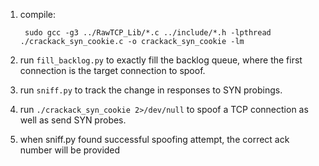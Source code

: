 
1. compile:
    
        sudo gcc -g3 ../RawTCP_Lib/*.c ../include/*.h -lpthread ./crackack_syn_cookie.c -o crackack_syn_cookie -lm


2. run ```fill_backlog.py``` to exactly fill the backlog queue, where the first connection is the target connection to spoof.

3. run ```sniff.py``` to track the change in responses to SYN probings.

4. run ```./crackack_syn_cookie 2>/dev/null``` to spoof a TCP connection as well as send SYN probes.

5. when sniff.py found successful spoofing attempt, the correct ack number will be provided
